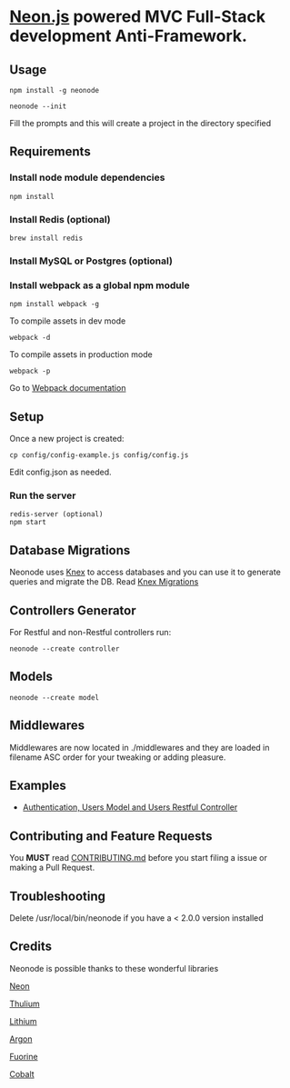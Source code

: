 # [Neon.js][3] powered MVC Full-Stack development Anti-Framework.


## Usage

    npm install -g neonode

    neonode --init

Fill the prompts and this will create a project in the directory specified


## Requirements

### Install node module dependencies

    npm install

### Install Redis (optional)

    brew install redis


### Install MySQL or Postgres (optional)

### Install webpack as a global npm module

    npm install webpack -g

To compile assets in dev mode

    webpack -d

To compile assets in production mode

    webpack -p

Go to [Webpack documentation](http://webpack.github.io/docs/)

## Setup

Once a new project is created:

    cp config/config-example.js config/config.js

Edit config.json as needed.


### Run the server

    redis-server (optional)
    npm start

## Database Migrations

Neonode uses [Knex][1] to access databases and you can use it to generate queries and migrate the DB. Read [Knex Migrations][2]

## Controllers Generator

For Restful and non-Restful controllers run:

    neonode --create controller

## Models

    neonode --create model

## Middlewares

Middlewares are now located in ./middlewares and they are loaded in filename ASC order for your tweaking or adding pleasure.

## Examples

* [Authentication, Users Model and Users Restful Controller][9]

## Contributing and Feature Requests

You **MUST** read [CONTRIBUTING.md](CONTRIBUTING.md) before you start filing a issue or making a Pull Request.

## Troubleshooting

Delete /usr/local/bin/neonode if you have a < 2.0.0 version installed

## Credits

Neonode is possible thanks to these wonderful libraries

[Neon][3]

[Thulium][4]

[Lithium][5]

[Argon][6]

[Fuorine][7]

[Cobalt][8]



[1]: http://knexjs.org/
[2]: http://knexjs.org/#Migrations
[3]: https://github.com/azendal/neon
[4]: https://github.com/freshout-dev/thulium
[5]: https://github.com/freshout-dev/lithium
[6]: https://github.com/sgarza/argon/tree/node-callback-convention
[7]: https://github.com/freshout-dev/fluorine
[8]: https://github.com/benbeltran/cobalt
[9]: https://github.com/sgarza/Neonode/wiki/Authentication-with-Passport,-Users-Model,-Users-Restful-Controller-Example
